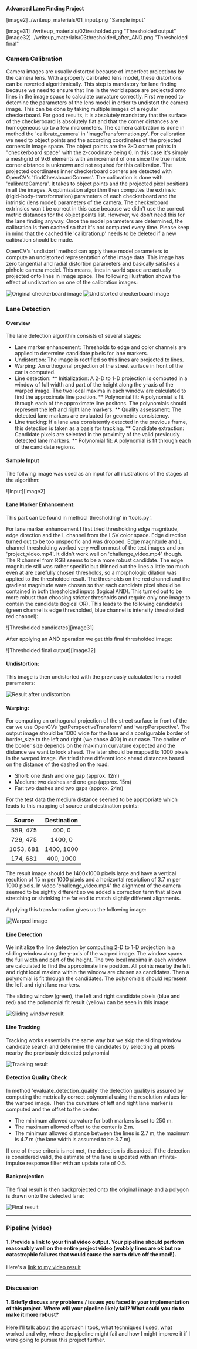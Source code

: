 **Advanced Lane Finding Project**

[//]: # (Image References)

[image1]: ./writeup_materials/calibration3.jpg "Original"
[image11]: ./writeup_materials/calibration3_undistorted.jpg "Undistorted"

[image2] ./writeup_materials/01_input.png "Sample input"

[image31] ./writeup_materials/02tresholded.png "Thresholded output"
[image32] ./writeup_materials/03thresholded_after_AND.png "Thresholded final"

[image4]: ./writeup_materials/04undistorted.png "Undistortion Example"

[image5]: ./writeup_materials/05warped.png "Warped image"

[image61]: ./writeup_materials/07polynomial_fit.png "Sliding window search"
[image62]: ./writeup_materials/09_tracking.png "Tracking result"

[image7]: ./writeup_materials/10_final_result.png "Final result"

[video1]: ./project_video.mp4 "Video"

### Camera Calibration

Camera images are usually distorted because of imperfect projections by the camera lens. With a properly calibrated lens model, these distortions can be reverted algorithmically. This step is mandatory for lane finding because we need to ensure that line in the world space are projected onto lines in the image space to calculate curvature correctly.
First we need to detemine the parameters of the lens model in order to undistort the camera image. This can be done by taking multiple images of a regular checkerboard. For good results, it is absolutely mandatory that the surface of the checkerboard is absolutely flat and that the corner distances are homogeneous up to a few micrometers.
The camera calibration is done in method the 'calibrate_camera' in 'imageTransformation.py'.
For calibration we need to object points and the according coordinates of the projected corners in image space. 
The object points are the 3-D corner points in "checkerboard space" with the z-coodinate being 0. In this case it's simply a meshgrid of 9x6 elements with an increment of one since the true metric corner distance is unknown and not required for this calibration. 
The projected coordinates inner checkerboard corners are detected with OpenCV's 'findChessboardCorners'.
The calibration is done with 'calibrateCamera'. It takes to object points and the projected pixel positions in all the images. A optimization algorithm then computes the extrinsic (rigid-body-transformation) parameters of each checkerboard and the intrinsic (lens model) parameters of the camera. The checkerboard extrinsics won't be correct in this case because we didn't use the correct metric distances for the object points list. However, we don't need this for the lane finding anyway. 
Once the model parameters are determined, the calibration is then cached so that it's not computed every time. Please keep in mind that the cached file 'calibration.p' needs to be deleted if a new calibration should be made.

OpenCV's 'undistort' method can apply these model parameters to compute an undistorted representation of the image data. This image has zero tangential and radial distortion parameters and basically satisfies a pinhole camera model. This means, lines in world space are actually projected onto lines in image space. The following illustration  shows the effect of undistortion on one of the calibration images:

![Original checkerboard image][image1]
![Undistorted checkerboard image][image11]

### Lane Detection

#### Overview
The lane detection algorithm consists of several stages:
* Lane marker enhancement: Thresholds to edge and color channels are applied to determine candidate pixels for lane markers.  
* Undistortion: The image is rectified so this lines are projected to lines.
* Warping: An orthogonal projection of the street surface in front of the car is computed.
* Line detection: 
** Initialization: A 2-D to 1-D projection is computed in a window of full width and part of the height along the y-axis of the warped image. The two local maxima in each window are calculated to find the approximate line position.
** Polynomial fit: A polynomial is fit through each of the approximate line positons. The polynomials should represent the left and right lane markers.
** Quality assessment: The detected lane markers are evaluated for geometric consistency. 
* Line tracking: If a lane was consistently detected in the previous frame, this detection is taken as a basis for tracking.
** Candidate extraction: Candidate pixels are selected in the proximity of the valid previously detected lane markers.
** Polynomial fit: A polynomial is fit through each of the candidate regions.

#### Sample Input
The follwing image was used as an input for all illustrations of the stages of the algorithm: 

![Input][image2]


#### Lane Marker Enhancement:

This part can be found in method 'thresholding' in 'tools.py'.

For lane marker enhancement I first tried thresholding edge magnitude, edge direction and the L channel from the LSV color space.
Edge direction turned out to be too unspecific and was dropped. Edge magnitude and L channel thresholding worked very well on most of the test images and on 'project_video.mp4'. It didn't work well on 'challenge_video.mp4' though. The R channel from RGB seems to be a more robust candidate. The edge magnitude still was rather specific but thinned out the lines a little too much even at are carefully chosen thresholds, so a morphologic dilation was applied to the thresholded result. The thresholds on the red channel and the gradient magnitude ware chosen so that each candidate pixel should be contained in both thresholded inputs (logical AND). This turned out to be more robust than choosing stricter thresholds and require only one image to contain the candidate (logical OR). 
This leads to the following candidates (green channel is edge thresholded, blue channel is intensity thresholded red channel):

![Thresholded candidates][image31]

After applying an AND operation we get this final thresholded image:

![Thresholded final output][image32]


#### Undistortion:

This image is then undistorted with the previously calculated lens model parameters:

![Result after undistortion][image4]

#### Warping:
For computing an orthogonal projection of the street surface in front of the car we use OpenCVs 'getPerspectiveTransform' and 'warpPerspective'.
The output image should be 1000 wide for the lane and a configurable border of border_size to the left and right (we chose 400) in our case. The choice of the border size depends on the maximum curvature expected and the distance we want to look ahead. The later should be mapped to 1000 pixels in the warped image. We tried three different look ahead distances based on the distance of the dashed on the road:
* Short: one dash and one gap (approx. 12m)
* Medium: two dashes and one gap (approx. 15m)
* Far: two dashes and two gaps (approx. 24m)

For the test data the medium distance seemed to be appropriate which leads to this mapping of source and destination points:

| Source        | Destination   | 
|:-------------:|:-------------:| 
| 559, 475      | 400, 0 | 
| 729, 475      | 1400, 0      |
| 1053, 681     | 1400, 1000      |
| 174, 681      | 400, 1000        |

The result image should be 1400x1000 pixels large and have a vertical resultion of 15 m per 1000 pixels and a horizontal resolution of 3.7 m per 1000 pixels. 
In video 'challenge_video.mp4' the alignment of the camera seemed to be sightly different so we added a correction term that allows stretching or shrinking the far end to match slightly different alignments.

Applying this transformation gives us the following image:

![Warped image][image5]

#### Line Detection

We initialize the line detection by computing 2-D to 1-D projection in a sliding window along the y-axis of the warped image.
The window spans the full width and part of the height. The two local maxima in each window are calculated to find the approximate line position. All points nearby the left and right local maxima within the window are chosen as candidates. 
Then a polynomial is fit through the candidates. The polynomials should represent the left and right lane markers.

The sliding window (green), the left and right candidate pixels (blue and red) and the polynomial fit result (yellow) can be seen in this image: 

![Sliding window result][image61]

#### Line Tracking
Tracking works essentially the same way but we skip the sliding window candidate search and determine the candidates by selecting all pixels nearby the previously detected polynomial

![Tracking result][image62]

#### Detection Quality Check
In method 'evaluate_detection_quality' the detection quality is assured by computing the metrically correct polynomial using the resolution values for the warped image.
Then the curvature of left and right lane marker is computed and the offset to the center:
* The minimum allowed curvature for both markers is set to 250 m.
* The maximum allowed offset to the center is 2 m.
* The minimum allowed distance between the lines is 2.7 m, the maximum is 4.7 m (the lane width is assumed to be 3.7 m).

If one of these criteria is not met, the detection is discarded.
If the detection is considered valid, the estimate of the lane is updated with an infinite-impulse response filter with an update rate of 0.5.

#### Backprojection
The final result is then backprojected onto the original image and a polygon is drawn onto the detected lane:

![Final result][image7]

---

### Pipeline (video)

#### 1. Provide a link to your final video output.  Your pipeline should perform reasonably well on the entire project video (wobbly lines are ok but no catastrophic failures that would cause the car to drive off the road!).

Here's a [link to my video result](./project_video_re.mp4)

---

### Discussion

#### 1. Briefly discuss any problems / issues you faced in your implementation of this project.  Where will your pipeline likely fail?  What could you do to make it more robust?

Here I'll talk about the approach I took, what techniques I used, what worked and why, where the pipeline might fail and how I might improve it if I were going to pursue this project further.  
